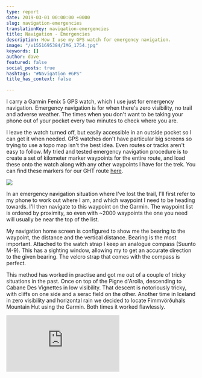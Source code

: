 ```yaml
---
type: report
date: 2019-03-01 00:00:00 +0000
slug: navigation-emergencies
translationKey: navigation-emergencies
title: Navigation - Emergencies
description: How I use my GPS watch for emergency navigation.
image: "/v1551695384/IMG_1754.jpg"
keywords: []
author: dave
featured: false
social_posts: true
hashtags: "#Navigation #GPS"
title_has_context: false

---
```

I carry a Garmin Fenix 5 GPS watch, which I use just for emergency navigation. Emergency navigation is for when there's zero visibility, no trail and adverse weather. The times when you don't want to be taking your phone out of your pocket every two minutes to check where you are.

I leave the watch turned off, but easily accessible in an outside pocket so I can get it when needed. GPS watches don't have particular big screens so trying to use a topo map isn't the best idea. Even routes or tracks aren't easy to follow. My tried and tested emergency navigation procedure is to create a set of kilometer marker waypoints for the entire route, and load these onto the watch along with any other waypoints I have for the trek. You can find these markers for our GHT route [here](/expeditions/great-himalaya-trail/navigation-gps/).

![](https://res.cloudinary.com/wildernessprime/image/upload/w_800,dpr_auto/v1551695384/IMG_1754.jpg)

In an emergency navigation situation where I've lost the trail, I'll first refer to my phone to work out where I am, and which waypoint I need to be heading towards. I'll then navigate to this waypoint on the Garmin. The waypoint list is ordered by proximity, so even with ~2000 waypoints the one you need will usually be near the top of the list.

My navigation home screen is configured to show me the bearing to the waypoint, the distance and the vertical distance. Bearing is the most important. Attached to the watch strap I keep an analogue compass (Suunto M-9). This has a sighting window, allowing my to get an accurate direction to the given bearing. The velcro strap that comes with the compass is perfect. 

This method has worked in practise and got me out of a couple of tricky situations in the past. Once on top of the Pigne d'Arolla, descending to Cabane Des Vignettes in low visibility. That descent is notoriously tricky, with cliffs on one side and a serac field on the other. Another time in Iceland in zero visibility and horizontal rain we decided to locate Fimmvörðuháls Mountain Hut using the Garmin. Both times it worked flawlessly.

<iframe src="https://www.youtube.com/embed/lbGWiVMW49c" frameborder="0" allow="accelerometer; autoplay; encrypted-media; gyroscope; picture-in-picture" allowfullscreen></iframe>